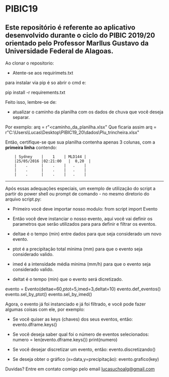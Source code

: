 # PIBIC19

Este repositório é referente ao aplicativo desenvolvido durante o ciclo do PIBIC 2019/20 orientado pelo Professor Marllus Gustavo da Universidade Federal de Alagoas.
---------------

Ao clonar o repositorio:

- Atente-se aos requirimets.txt

para instalar via pip é so abrir o cmd e:

pip install -r requirements.txt

Feito isso, lembre-se de:
- atualizar o caminho da planilha com os dados de chuva que você deseja separar.

Por exemplo:
arq = r"<caminho_da_planilha.xlsx"
Que ficaria assim
arq = r"C:\Users\Lucas\Desktop\PIBIC19_20\dados\Plu_trincheira.xlsx"

Então, certifique-se que sua planilha contenha apenas 3 colunas, com a **primeira linha** contendo:

        | Sydney    |    1    | MLD144 |
        |25/05/2016	|02:21:00	|  0,20  |
        |    .      |    .    |   .    |
        |    .      |    .    |   .    |
        |    .      |    .    |   .    |

-------------
Após essas adequações especiais, um exemplo de utilização do script a partir do power shell ou prompt de comando - no mesmo diretorio do arquivo script.py:

- Primeiro você deve importar nosso modulo:
from script import Evento
  
- Então você deve instanciar o nosso evento, aqui você vai definir os parametros que
serão utilizados para para definir e filtrar os eventos.
- deltae é o tempo (min) entre dados para que seja considerado um novo evento.
- ptot é a precipitação total minima (mm) para que o evento seja considerado valido.
- imed é a intensidade média minima (mm/h) para que o evento seja considerado valido.
- deltat é o tempo (min) que o evento será dicretizado.
  
evento = Evento(deltae=60,ptot=5,imed=3,deltat=10)
evento.def_eventos()
evento.sel_by_ptot()
evento.sel_by_imed()
 
Agora, o evento já foi instanciado e já foi filtrado, e você pode fazer algumas coisas com ele, por exemplo:

- Se você quiser as keys (chaves) dos seus eventos, então:
evento.dframe.keys()

- Se você deseja saber qual foi o número de eventos selecionados:
numero = len(evento.dframe.keys())
print(numero)


- Se você desejar discretizar um evento, então:
evento.discretizando()
  
- Se deseja obter o gráfico (x=data,y=precipitação):
evento.grafico(key)
  

Duvidas? Entre em contato comigo pelo email lucasuchoalg@gmail.com
